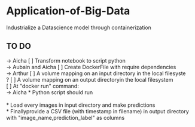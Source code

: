 # Application-of-Big-Data
Industrialize a Datascience model through containerization <br />


## TO DO
   -> Aicha
   [ ] Transform notebook to script python <br /> -> Aubain and Aicha
   [ ] Create DockerFile with require dependencies <br /> -> Arthur
   [ ] A volume mapping on an input directory in the local filesyste <br /> ?
   [ ] A volume mapping on an output directoryin the local filesystem <br /> 
   [ ] At "docker run" command: <br />  -> Aicha
        * Python script should run <br />  
        * Load every images in input directory and make predictions <br />
        * Finallyprovide a CSV file (with timestamp in filename) in output directory with "image_name,prediction_label" as columns <br />

